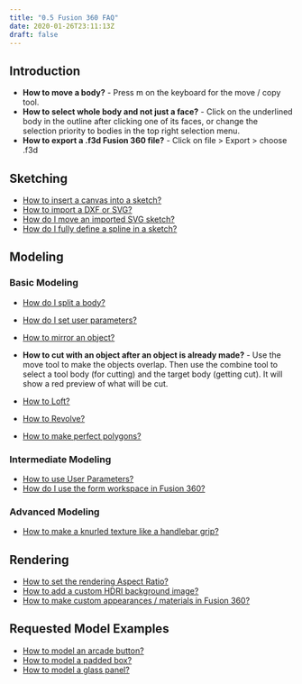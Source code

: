 ```yaml
---
title: "0.5 Fusion 360 FAQ"
date: 2020-01-26T23:11:13Z
draft: false
---
```


## Introduction

- **How to move a body?** - Press m on the keyboard for the move / copy tool.
- **How to select whole body and not just a face?** - Click on the underlined body in the outline after clicking one of its faces, or change the selection priority to bodies in the top right selection menu.
- **How to export a .f3d Fusion 360 file?** - Click on file > Export > choose .f3d

## Sketching

- [How to insert a canvas into a sketch?](https://youtu.be/-3SMfrnWMTE)
- [How to import a DXF or SVG?](https://youtu.be/aMBnke14Wgg)
- [How do I move an imported SVG sketch?](https://youtu.be/PX9jWmmGTfo)
- [How do I fully define a spline in a sketch?](https://youtu.be/ynBl9XJesDs)

## Modeling

### Basic Modeling

- [How do I split a body?](https://youtu.be/d4iPXS8g9ms)
- [How do I set user parameters?](https://youtu.be/H6W-Og4YyZ8)

- [How to mirror an object?](https://youtu.be/vwCUjtsghdI)
- **How to cut with an object after an object is already made?** - Use the move tool to make the objects overlap. Then use the combine tool to select a tool body (for cutting) and the target body (getting cut). It will show a red preview of what will be cut.
- [How to Loft?](https://youtu.be/VzossdZbGtk)
- [How to Revolve?](https://youtu.be/VzossdZbGtk)
- [How to make perfect polygons?](https://youtu.be/Gpplnrtf3UE)

### Intermediate Modeling

- [How to use User Parameters?](https://youtu.be/H6W-Og4YyZ8)
- [How do I use the form workspace in Fusion 360?](https://youtube.com/playlist?list=PL8G4GiXpgTvL9MrVHLOWikPVFn-NPUWmp)

### Advanced Modeling

- [How to make a knurled texture like a handlebar grip?](https://youtu.be/xHas0R5-6uc)

## Rendering

- [How to set the rendering Aspect Ratio?](https://youtu.be/NLr1FG27BGs)
- [How to add a custom HDRI background image?](https://www.youtube.com/MmJL4zjfmic)
- [How to make custom appearances / materials in Fusion 360?](https://www.youtu.be.com/2-k1KDkzIqU)

## Requested Model Examples

- [How to model an arcade button?](https://youtu.be/aIH8ccLzAi4)
- [How to model a padded box?](https://youtu.be/jvBfrFdsiV4)
- [How to model a glass panel?](https://youtu.be/npRZdueFu8M)
